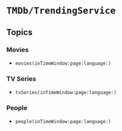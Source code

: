 # ``TMDb/TrendingService``

## Topics

### Movies

- ``movies(inTimeWindow:page:language:)``

### TV Series

- ``tvSeries(inTimeWindow:page:language:)``

### People

- ``people(inTimeWindow:page:language:)``
